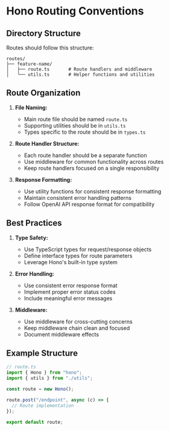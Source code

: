 # Hono Routing Conventions

## Directory Structure

Routes should follow this structure:

```
routes/
├── feature-name/
│   ├── route.ts       # Route handlers and middleware
│   └── utils.ts       # Helper functions and utilities
```

## Route Organization

1. **File Naming:**

   - Main route file should be named `route.ts`
   - Supporting utilities should be in `utils.ts`
   - Types specific to the route should be in `types.ts`

2. **Route Handler Structure:**

   - Each route handler should be a separate function
   - Use middleware for common functionality across routes
   - Keep route handlers focused on a single responsibility

3. **Response Formatting:**
   - Use utility functions for consistent response formatting
   - Maintain consistent error handling patterns
   - Follow OpenAI API response format for compatibility

## Best Practices

1. **Type Safety:**

   - Use TypeScript types for request/response objects
   - Define interface types for route parameters
   - Leverage Hono's built-in type system

2. **Error Handling:**

   - Use consistent error response format
   - Implement proper error status codes
   - Include meaningful error messages

3. **Middleware:**
   - Use middleware for cross-cutting concerns
   - Keep middleware chain clean and focused
   - Document middleware effects

## Example Structure

```typescript
// route.ts
import { Hono } from "hono";
import { utils } from "./utils";

const route = new Hono();

route.post("/endpoint", async (c) => {
  // Route implementation
});

export default route;
```
